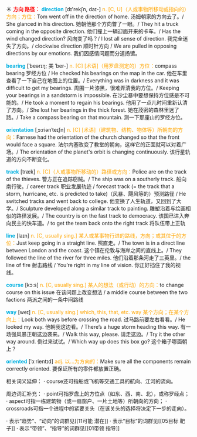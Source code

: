 ☀ <font color="red">**方向 路径：**</font>
<font color="sky blue">**direction**</font> [dɪ'rekʃn, daɪ-] 
<font color="orange">n. [C, U]（人或事物所移动或指向的）方向；方位：</font>Tom went off in the direction of home. 汤姆朝家的方向去了。/ She glanced in his direction. 她朝他那个方向瞥了一眼。/ They hit a truck coming in the opposite direction. 他们撞上一辆迎面开来的卡车。/ Has the wind changed direction? 风向变了吗？/ I lost all sense of direction. 我完全迷失了方向。/ clockwise direction 顺时针方向 / We are pulled in opposing directions by our emotions. 我们因感情问题而分道扬镳。
                      
<font color="sky blue">**bearing**</font> [ˈbeərɪŋ; 美 ˈber-]
<font color="orange">n. [C] [术语]（用罗盘测定的）方位：</font>compass bearing 罗经方位 / He checked his bearings on the map in the car. 他在车里查看了一下自己在地图上的位置。/ Everything was in darkness and it was difficult to get my bearings. 周围一片漆黑，很难弄清我的方位。/ Keeping your bearings in a sandstorm is impossible. 在沙尘暴中要想保持方位感是不可能的。/ He took a moment to regain his bearings. 他用了一点儿时间重新认清了方向。/ She lost her bearings in the thick forest. 她在茂密的森林里迷了路。/ Take a compass bearing on that mountain. 测一下那座山的罗经方位。

<font color="sky blue">**orientation**</font> [ˌɔ:riənˈteɪʃn]
<font color="orange">n. [C] [术语]（建筑物、结构、物体等）所朝向的方向：</font>Farnese had the orientation of the church changed so that the front would face a square. 法尔内塞改变了教堂的朝向，这样它的正面就可以对着广场。/ The orientation of the planet's orbit is changing continuously. 该行星轨道的方向不断变化。

<font color="sky blue">**track**</font> [træk] 
<font color="orange">n. [C]（人或事物所移动的）路径或方向：</font>Police are on the track of the thieves. 警方正在追踪窃贼。/ The ship was on a southerly track. 船向南行驶。/ career track 职业发展轨迹 / forecast track (= the track that a storm, hurricane, etc. is predicted to take)（风暴、飓风等的）预测路径 / He switched tracks and went back to college. 他变换了人生轨道，又回到了大学。/ Sculpture developed along a similar track to painting. 雕塑沿着与绘画相似的路径发展。/ The country is on the fast track to democracy. 该国已进入奔向民主的快车道。/ to get the team back onto the right track 将队伍带上正轨

<font color="sky blue">**line**</font> [laɪn] 
<font color="orange">n. [C, usually sing.] 某人或某事物行进的路线，方向；或其位于的方位：</font>Just keep going in a straight line. 照直走。/ The town is in a direct line between London and the coast. 这个镇在伦敦与海岸之间的直线上。/ They followed the line of the river for three miles. 他们沿着那条河走了三英里。/ the line of fire 射击路线 / You’re right in my line of vision. 你正好挡住了我的视线。

<font color="sky blue">**course**</font> [kɔ:s] 
<font color="orange">n. [C, usually sing.] 某人的想法（或行动）的方向：</font>to change course on this issue 在该问题上改变想法 / a middle course between the two factions 两派之间的一条中间路线

<font color="sky blue">**way**</font> [weɪ] 
<font color="orange">n. [C, usually sing.] which, this, that, etc. way 某个方向；在某个方向上：</font>Look both ways before crossing the road. 过马路前要左右看看。/ He looked my way. 他朝我这边看。/ There’s a huge storm heading this way. 有一场强风暴正朝这边袭来。/ Walk this way, please. 请走这边。/ Try it the other way around. 倒过来试试。/ Which way up does this box go? 这个箱子哪面朝上？ 
           
<font color="sky blue">**oriented**</font> [ˈɔːrientɪd]
<font color="orange">adj. 以…为方向的：</font>Make sure all the components remain correctly oriented. 要保证所有的零件都放置正确。

相关词义延伸：
· course还可指船或飞机等交通工具的航向、江河的流向。

周边词汇补充：
· point可指罗盘上的方位点（如东、西、南、北），或称罗经点；
· aspect可指一栋建筑物（或一扇窗户、一片土地等）所朝向的方向；
· crossroads可指一个进程中的紧要关头（在该关头的选择将决定下一步的走向）。

· 表示“趋势”、“动向”的词群见[[11可能 潜在]]
· 表示“目标”的词群见[[05目标 靶子]]
· 表示“带领”、“指导”的词群见[[01带领 指导]]
